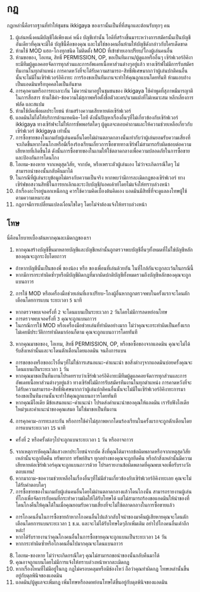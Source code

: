 # กฎ 

กฎเหล่านี้คือรากฐานที่ทำให้ชุมชน ikkigaya ของเรานั้นเป็นที่ที่สนุกและต้อนรับทุกๆ คน

1. ผู้เล่นหนึ่งคนมีบัญชีได้เพียงแค่ หนึ่ง บัญชีเท่านั้น ไอดีที่สร้างขึ้นมาระหว่างการสมัครนั้นเป็นบัญชีอันเดียวที่คุณจะมีได้ บัญชีนี้คือของคุณ และไม่ใช่ของคนอื่นห้ามให้บัญชีดังกล่าวกับใครเด็ดขาด
2. ห้ามใช้ MOD แฮก-โกงทุกชนิด ไม่ติดตั้ง MOD ที่เข้าข่ายเอาเปรียบ/โกงผู้เล่นคนอื่น
3. ห้ามขอของ, ไอเทม, สิทธิ์ PERMISSION, OP, ขอเป็นทีมงาน/ผู้ดูแลหรืออื่นๆ เซิร์ฟเวอร์อิคิงายะมีทีมผู้ดูแลคอยจัดการทุกส่วนและการอัพเดทเนื้อหาส่วนต่างๆอยู่แล้ว ทางเซิร์ฟไม่มีการรับสมัครทีมงานในทุกตำแหน่ง การคาดหวังที่จะได้รับความสามารถ-สิทธิ์พิเศษมากกว่าผู้เล่นปกติคนอื่นนั้นจะไม่มีในเซิร์ฟเวอร์อิคิงายะ การร้องขอเป็นทีมงานจะทำให้คุณถูกแบนโดยทันที ห้ามแอบอ้างเป็นแอดมินหรือบุคคลใดเป็นอันขาด
4. การคุกคามหรือการทะเลาะกัน ไม่ควรนำมาอยู่ในชุมชนของ ikkigaya ใช้คำพูดที่สุภาพมีมารญาติในการสื่อสาร ห้ามใช้คำ-ข้อความไม่สุภาพหรือตั้งชื่อตัวละคร/นามแฝงที่ไม่เหมาะสม หลีกเลี่ยงการฟลัด และสแปม
5. ห้ามใช้บัคเพื่อผลประโยชน์ ห้ามสร้างความเสียหายต่อเซิร์ฟเวอร์
6. แอดมินไม่ได้ให้บริการด้านเทคนิค-ไอที ดังนั้นปัญหาเรื่องอื่นๆที่ไม่เกี่ยวข้องกับเซิร์ฟเวอร์ ikkigaya ทางเซิร์ฟจะไม่ให้การซัพพอร์ตใดๆ ผู้ดูแลจะตอบคำถามและให้ความช่วยเหลือเกี่ยวกับเซิร์ฟเวอร์ ikkigaya เท่านั้น
7. การซื้อขายของในเกมกับผู้เล่นคนอื่นโดยไม่ผ่านตลาดกลางนั้นเท่ากับว่าผู้เล่นยอมรับความเสี่ยงที่จะเกิดขึ้นหากโดนโกงหรือมีเรื่องร้องเรียนเกี่ยวการซื้อขายทางเซิร์ฟไม่สามารถรับผิดชอบต่อความเสียหายที่เกิดขึ้นได้ ดังนั้นการซื้อขายของในเกมให้ใช้ตลาดกลางเพื่อความปลอดภัยในการซื้อขายและป้องกันการโดนโกง
8. ไอเทม-ของหาย จากเหตุสุดวิสัย, จากบัค, หรือเพราะตัวผู้เล่นเอง ไม่ว่าจะเกิดกรณีใดๆ ไม่สามารถนำของนั้นกลับคืนมาได้
9. ในกรณีที่ผู้เล่นระบุข้อมูลไม่ตรงกับความเป็นจริง หากพบว่ามีการละเมิดกฎของเซิร์ฟเวอร์ ทางเซิร์ฟขอสงวนสิทธิ์ในการยกเลิกและระงับบัญชี/แอคเค้าท์โดยไม่แจ้งให้ทราบล่วงหน้า
10. ถ้าเรื่องอะไรอยู่นอกเหนือกฎ ควรใช้ความคิดเบื้องต้นคิดเอง แอดมินมีสิทธิ์ที่จะดูแลลงโทษผู้ใช้ตามความเหมาะสม
11. กฎอาจมีการเปลี่ยนแปลงเงื่อนไขใดๆ โดยไม่จำต้องแจ้งให้ทราบล่วงหน้า

## โทษ 

นี่คือนโยบายเบื้องต้นหากคุณละเมิดกฎของเรา

1. หากคุณสร้างบัญชีขึ้นมาหลายบัญชีและบัญชีเหล่านั้นถูกตรวจพบบัญชีอื่นๆทั้งหมดที่ไม่ใช่บัญชีหลักของคุณจะถูกระงับโดยถาวร
- ถ้าหากบัญชีนั้นเป็นของพี่ ของน้อง หรือ ของเพื่อนที่เล่นด้วยกัน ในที่ใกล้กันจะถูกละเว้นในกรณีนี้
- หากมีการกระทำผิดซ้ำๆหรือมีบัญชีผิดกฎที่มากผิดปกติบัญชีทั้งหมดรวมถึงบัญชีหลักของคุณจะถูกแบนถาวร
2. การใช้ MOD หรือเครื่องมือช่วยเล่นที่เอาเปรียบ-โกงผู้อื่นหากถูกตรวจพบในครั้งแรกจะโดนตักเตือนโดยการแบน ระยะเวลา `5` นาที
- หากตรวจพบเจอครั้งที่ `2` จะโดนแบนเป็นระยะเวลา `2` วันโดยไม่มีการลดหย่อนโทษ
- การตรวจพบเจอครั้งที่ `3` คุณจะถูกแบนถาวร
- ในกรณีการใช้ MOD หรือเครื่องมือช่วยเล่นที่ทำผิดอย่างมาก ไม่ว่าคุณจะกระทำผิดเป็นครั้งแรกไม่เคยมีประวัติการทำผิดมาก่อนก็ตาม คุณจะถูกแบนถาวรโดยทันที
3. หากคุณมาขอของ, ไอเทม, สิทธิ์ PERMISSION, OP, หรือขอซื้อของจากแอดมิน คุณจะไม่ได้รับสิ่งเหล่านั้นและจะโดนตักเตือนโดยแอดมิน จนถึงการแบน
- การขอของหรือขออะไรอื่นๆที่ไม่ใช่การเสนอแนะ-คำแนะนำ ขอสิ่งต่างๆจากแอดมินบ่อยครั้งคุณจะโดนแบนเป็นระยะเวลา `1` วัน
- หากคุณมาขอเป็นทีมงานโปรดทราบว่าเซิร์ฟเวอร์อิคิงายะมีทีมผู้ดูแลคอยจัดการทุกส่วนและการอัพเดทเนื้อหาส่วนต่างๆอยู่แล้ว ทางเซิร์ฟไม่มีการรับสมัครทีมงานในทุกตำแหน่ง การคาดหวังที่จะได้รับความสามารถ-สิทธิ์พิเศษมากกว่าผู้เล่นปกติคนอื่นนั้นจะไม่มีในเซิร์ฟเวอร์อิคิงายะการมาร้องขอเป็นทีมงานนั้นจะทำให้คุณถูกแบนถาวรโดยทันที
- หากคุณมีไอเดีย มีข้อเสนอแนะ-คำแนะนำ โปรดส่งคำแนะนำของคุณให้แอดมิน เรารับฟังไอเดียใหม่ๆและคำแนะนำของคุณเสมอ ไม่ใช่มาขอเป็นทีมงาน
4. การคุกคาม-การทะเลาะกัน หรือการใช้คำไม่สุภาพหากโดนร้องเรียนในครั้งแรกจะถูกตักเตือนโดยการแบนระยะเวลา `15` นาที
- ครั้งที่ `2` หรือครั้งต่อๆไปจะถูกแบนระยะเวลา `1` วัน หรืออาจถาวร
5. จากเหตุการบัคคุณได้แสวงหาประโยชน์จากบัค สิ่งที่คุณได้มาจากข้อผิดพลาดหรือจากเหตุสุดวิสัยเหล่านั้นจะถูกยึดคืน ทรัพยากร ทรัพย์สินฯ ทุกอย่างของคุณจะถูกยึดคืน หรือถ้าสิ่งเหล่านั้นมีความเสียหายต่อเซิร์ฟเวอร์คุณจะถูกแบนถาวรด้วย
โปรดรายงานข้อผิดพลาดที่คุณพบเจอเพื่อรับรางวัลตอบแทน!
6. หากมาถาม-ขอความช่วยเหลือในเรื่องอื่นๆที่ไม่มีส่วนเกี่ยวข้องกับเซิร์ฟเวอร์อิคิงายะเลย คุณจะไม่ได้รับคำตอบใดๆ
7. การซื้อขายของในเกมกับผู้เล่นคนอื่นโดยไม่ผ่านตลาดกลางแล้วโดนโกงนั้น สามารถรายงานผู้เล่นที่โกงเพื่อจัดการกับคนที่กระทำความผิดให้ได้รับโทษได้ แต่ไม่สามารถร้องขอแอดมินให้นำของที่โดนโกงคืนให้คุณได้ในเมื่อคุณยอมรับความเสี่ยงที่จะไม่ใช้ตลาดกลางในการซื้อขายแล้ว
- การโกงคนอื่นในการซื้อขายถ้าหากโกงคนอื่นไปแล้วกลับใจนำของมาคืนผู้เสียหายคุณจะโดนตักเตือนโดยการแบนระยะเวลา `1` ช.ม. และจะไม่ได้รับโทษใดๆอีกเพิ่มเติม อย่าไปโกงคนอื่นเค้าอีกหล่ะ!
- หากได้รับรายงานว่าคุณโกงคนอื่นในการซื้อขายคุณจะถูกแบนเป็นระยะเวลา `14` วัน
- หากกระทำผิดซ้ำหรือโกงคนอื่นไปมากคุณจะโดนแบนถาวร
8. ไอเทม-ของหาย ไม่ว่าจะเกิดกรณีใดๆ คุณไม่สามารถขอนำของนั้นกลับคืนมาได้
9. คุณอาจถูกแบนโดยไม่มีการแจ้งให้ทราบล่วงหน้าหากละเมิดกฎ
10. หากเรื่องไหนที่ไม่มีอยู่ในกฎ กฎไม่ครอบคลุมหรือมีช่องโหว่ ถือว่าคุณทำผิดกฎ โทษเหล่านั้นขึ้นอยู่กับดุลพินิจของแอดมิน
11. แอดมิน/ผู้ดูแลจะเพิ่มกฎ เพิ่มโทษหรือลดหย่อนโทษได้ขึ้นอยู่กับดุลพินิจของแอดมิน
